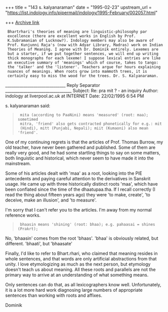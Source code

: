 +++
title = "143 s. kalyanaraman"
date = "1995-02-23"
upstream_url = "https://list.indology.info/pipermail/indology/1995-February/002057.html"

+++
[Archive link](https://list.indology.info/pipermail/indology/1995-February/002057.html)

     Bhartrhari's theories of meaning are linguistic-philosophy par 
     excellence (there are excellent works in English by Prof. 
     K.Subramanian of Lucknow?). Indology members may also be aware of 
     Prof. Kunjunni Raja's (now with Adyar Library, Madras) work on Indian 
     Theories of Meaning. I agree with Dr. Dominik entirely. Lexemes are 
     but a starter, if we put together sentences, we will end up writing 
     thick monographs for each lexeme! I suppose lexical entries are like 
     an executive summary of 'meanings' which of course, takes to tango: 
     the 'talker' and the 'listener'. Teachers argue for hours explaining 
     nuances of meanings. When roots grow into mammoth trees, it is 
     certainly easy to miss the wood for the trees. Dr. S. Kalyanaraman.


______________________________ Reply Separator _________________________________
Subject: Re: pra mit ? - an inquiry
Author:  indology at liverpool.ac.uk at INTERNET
Date:    22/02/1995 6:54 PM


s. kalyanaraman said:

>      mita (according to PaaNini) means 'measured' (root: maa); sometimed 
>      mitra, 'friend' also gets contracted phonetically for e.g.: mit 
>      (Hindi), mitt (Punjabi, Nepali); miit (Kumaoni) also mean 'friend'.

One of my continuing regrets is that the articles of Prof. Thomas
Burrow, my old teacher, have never been gathered and published.  Some of
them are really very good, and he had some startling things to say on
some matters, both linguistic and historical, which never seem to have
made it into the mainstream.

Some of his articles dealt with 'maa' as a root, looking into the PIE
antecedents and paying careful attention to the derivatives in Sanskrit
usage.  He came up with three historically distinct roots 'maa', which
have been conflated since the time of the dhaatupaa.tha.  If I recall
correctly (I read the thing about fifteen years ago) they were 'to make,
create', 'to deceive, make an illusion', and 'to measure'.

I'm sorry that I can't refer you to the articles.  I'm away from my
normal reference works.

>      bhaasin means 'shining' (root: bhaa); e.g. pahaasai = shines (Prakrt); 

No, 'bhaasin' comes from the root 'bhaas'.  'bhaa' is obviously related,
but different.  'bhaati', but 'bhaasate'

Finally, I'd like to refer to Bhart.rhari, who claimed that meaning
resides in whole sentences, and that words are only artificial
abstractions from that unity.  I love etymologizing as much as the next
person, but etymology doesn't teach us about meaning.  All these roots
and parallels are not the primary way to arrive at an understanding of
what something means.

Only sentences can do that, as all lexicographers know well.
Unfortunately, it is a lot more hard work diagnosing large numbers of
appropriate sentences than working with roots and affixes.

Dominik








